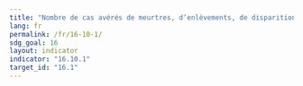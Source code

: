 ```yaml
---
title: "Nombre de cas avérés de meurtres, d’enlèvements, de disparitions forcées, de détentions arbitraires et d’actes de torture dont ont été victimes des journalistes, des personnes travaillant dans les médias, des syndicalistes et des défenseurs des droits de l’homme au cours des 12 mois précédents"
lang: fr
permalink: /fr/16-10-1/
sdg_goal: 16
layout: indicator
indicator: "16.10.1"
target_id: "16.1"
---
```


